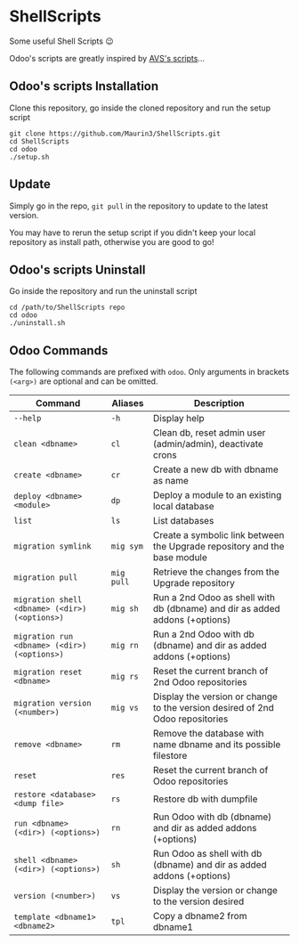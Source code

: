 # ShellScripts

Some useful Shell Scripts :wink:

Odoo's scripts are greatly inspired by [AVS's scripts](https://github.com/brinkflew/odoo-scripts)...

## Odoo's scripts Installation

Clone this repository, go inside the cloned repository and run the setup script

```shell
git clone https://github.com/Maurin3/ShellScripts.git
cd ShellScripts
cd odoo
./setup.sh
```

## Update

Simply go in the repo, `git pull` in the repository to update to the latest version.

You may have to rerun the setup script if you didn't keep your local repository as install path, otherwise you are good to go!

## Odoo's scripts Uninstall

Go inside the repository and run the uninstall script

```shell
cd /path/to/ShellScripts repo
cd odoo
./uninstall.sh
```

## Odoo Commands

The following commands are prefixed with `odoo`. Only arguments in brackets `(<arg>)` are optional and can be omitted.

| Command                                                    | Aliases      | Description                                                                   |
|------------------------------------------------------------|--------------|-------------------------------------------------------------------------------|
| `--help`                                                   | `-h`         | Display help                                                                  |
| `clean <dbname>`                                           | `cl`         | Clean db, reset admin user (admin/admin), deactivate crons                    |
| `create <dbname>`                                          | `cr`         | Create a new db with dbname as name                                           |
| `deploy <dbname> <module>`                                 | `dp`         | Deploy a module to an existing local database                                 |
| `list`                                                     | `ls`         | List databases                                                                |
| `migration symlink`                                        | `mig sym`    | Create a symbolic link between the Upgrade repository and the base module     |
| `migration pull`                                           | `mig pull`   | Retrieve the changes from the Upgrade repository                              |
| `migration shell <dbname> (<dir>) (<options>)`             | `mig sh`     | Run a 2nd Odoo as shell with db (dbname) and dir as added addons (+options)   |
| `migration run <dbname> (<dir>) (<options>)`               | `mig rn`     | Run a 2nd Odoo with db (dbname) and dir as added addons (+options)            |
| `migration reset <dbname>`                                 | `mig rs`     | Reset the current branch of 2nd Odoo repositories                             |
| `migration version (<number>)`                             | `mig vs`     | Display the version or change to the version desired of 2nd Odoo repositories |
| `remove <dbname>`                                          | `rm`         | Remove the database with name dbname and its possible filestore               |
| `reset`                                                    | `res`        | Reset the current branch of Odoo repositories                                 |
| `restore <database> <dump file>`                           | `rs`         | Restore db with dumpfile                                                      |
| `run <dbname> (<dir>) (<options>)`                         | `rn`         | Run Odoo with db (dbname) and dir as added addons (+options)                  |
| `shell <dbname> (<dir>) (<options>)`                       | `sh`         | Run Odoo as shell with db (dbname) and dir as added addons (+options)         |
| `version (<number>)`                                       | `vs`         | Display the version or change to the version desired                          |
| `template <dbname1> <dbname2>`                             | `tpl`        | Copy a dbname2 from dbname1                                                   |
